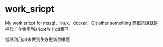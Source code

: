 # work_sricpt
My work sricpt for mssql、linux、docker、Git other something
簡單來說就是把我工作會用到sricpt放上git而已

嘗試利用git來做到多方更新並維護


